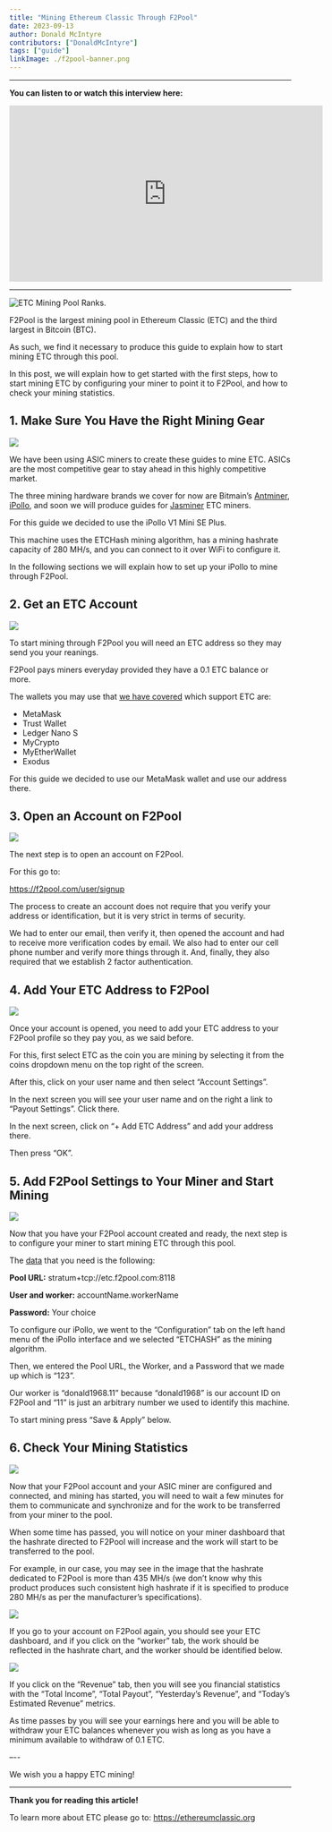 ```yaml
---
title: "Mining Ethereum Classic Through F2Pool"
date: 2023-09-13
author: Donald McIntyre
contributors: ["DonaldMcIntyre"]
tags: ["guide"]
linkImage: ./f2pool-banner.png
---
```


---
**You can listen to or watch this interview here:**

<iframe width="560" height="315" src="https://www.youtube.com/embed/EBRL33Kfgi8?si=1-TUPyyKR00TqGH-" title="YouTube video player" frameborder="0" allow="accelerometer; autoplay; clipboard-write; encrypted-media; gyroscope; picture-in-picture; web-share" allowfullscreen></iframe>

---

![ETC Mining Pool Ranks.](1.png)

F2Pool is the largest mining pool in Ethereum Classic (ETC) and the third largest in Bitcoin (BTC). 

As such, we find it necessary to produce this guide to explain how to start mining ETC through this pool.

In this post, we will explain how to get started with the first steps, how to start mining ETC by configuring your miner to point it to F2Pool, and how to check your mining statistics.

## 1. Make Sure You Have the Right Mining Gear

![](2.png)

We have been using ASIC miners to create these guides to mine ETC. ASICs are the most competitive gear to stay ahead in this highly competitive market.

The three mining hardware brands we cover for now are Bitmain’s [Antminer](https://shop.bitmain.com/product/detail?pid=00020230318213033303FiTP3CK3062C), [iPollo](https://ipollo.com/products/ipollo-v1-mini-classic-plus-wifi-version), and soon we will produce guides for [Jasminer](http://jasminer.com) ETC miners.

For this guide we decided to use the iPollo V1 Mini SE Plus.

This machine uses the ETCHash mining algorithm, has a mining hashrate capacity of 280 MH/s, and you can connect to it over WiFi to configure it.

In the following sections we will explain how to set up your iPollo to mine through F2Pool.

## 2. Get an ETC Account

![](3.png)

To start mining through F2Pool you will need an ETC address so they may send you your reanings.

F2Pool pays miners everyday provided they have a 0.1 ETC balance or more.

The wallets you may use that [we have covered](https://ethereumclassic.org/blog/2023-07-12-list-of-wallets-that-support-ethereum-classic) which support ETC are:

- MetaMask 
- Trust Wallet 
- Ledger Nano S 
- MyCrypto
- MyEtherWallet
- Exodus

For this guide we decided to use our MetaMask wallet and use our address there.

## 3. Open an Account on F2Pool

![](4.png)

The next step is to open an account on F2Pool.

For this go to: 

https://f2pool.com/user/signup

The process to create an account does not require that you verify your address or identification, but it is very strict in terms of security.

We had to enter our email, then verify it, then opened the account and had to receive more verification codes by email. We also had to enter our cell phone number and verify more things through it. And, finally, they also required that we establish 2 factor authentication.

## 4. Add Your ETC Address to F2Pool

![](5.png)

Once your account is opened, you need to add your ETC address to your F2Pool profile so they pay you, as we said before.

For this, first select ETC as the coin you are mining by selecting it from the coins dropdown menu on the top right of the screen.

After this, click on your user name and then select “Account Settings”.

In the next screen you will see your user name and on the right a link to “Payout Settings”. Click there.

In the next screen, click on “+ Add ETC Address” and add your address there. 

Then press “OK”.

## 5. Add F2Pool Settings to Your Miner and Start Mining

![](6.png)

Now that you have your F2Pool account created and ready, the next step is to configure your miner to start mining ETC through this pool.

The [data](https://f2pool.io/mining/guides/how-to-mine-ethereum-classic/) that you need is the following:

**Pool URL:** stratum+tcp://etc.f2pool.com:8118

**User and worker:** accountName.workerName

**Password:** Your choice

To configure our iPollo, we went to the “Configuration” tab on the left hand menu of the iPollo interface and we selected “ETCHASH” as the mining algorithm.

Then, we entered the Pool URL, the Worker, and a Password that we made up which is “123”. 

Our worker is “donald1968.11” because “donald1968” is our account ID on F2Pool and “11” is just an arbitrary number we used to identify this machine.

To start mining press “Save & Apply” below.

## 6. Check Your Mining Statistics

![](7.png)

Now that your F2Pool account and your ASIC miner are configured and connected, and mining has started, you will need to wait a few minutes for them to communicate and synchronize and for the work to be transferred from your miner to the pool.

When some time has passed, you will notice on your miner dashboard that the hashrate directed to F2Pool will increase and the work will start to be transferred to the pool.

For example, in our case, you may see in the image that the hashrate dedicated to F2Pool is more than 435 MH/s (we don’t know why this product produces such consistent high hashrate if it is specified to produce 280 MH/s as per the manufacturer’s specifications).

![](8.png)

If you go to your account on F2Pool again, you should see your ETC dashboard, and if you click on the “worker” tab, the work should be reflected in the hashrate chart, and the worker should be identified below.

![](9.png)

If you click on the “Revenue” tab, then you will see you financial statistics with the “Total Income”, “Total Payout”, “Yesterday’s Revenue”, and “Today’s Estimated Revenue” metrics.

As time passes by you will see your earnings here and you will be able to withdraw your ETC balances whenever you wish as long as you have a minimum available to withdraw of 0.1 ETC.

–--

We wish you a happy ETC mining!

---

**Thank you for reading this article!**

To learn more about ETC please go to: https://ethereumclassic.org
